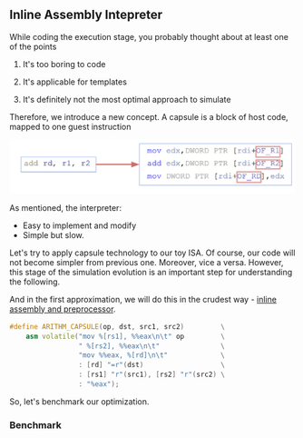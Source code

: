 ## Inline Assembly Intepreter

While coding the execution stage, you probably thought about at least one of the points

1. It's too boring to code

2. It's applicable for templates

3. It's definitely not the most optimal approach to simulate

Therefore, we introduce a new concept.
A capsule is a block of host code, mapped to one guest instruction

![img](../pics/template-capsule.png)

As mentioned, the interpreter:
- Easy to implement and modify
- Simple but slow.

Let's try to apply capsule technology to our toy ISA.
Of course, our code will not become simpler from previous one. Moreover, vice a versa. However, this stage of the simulation evolution is an important step for understanding the following.

And in the first approximation, we will do this in the crudest way - [inline assembly and preprocessor](capsule_asm.hh).

```cpp
#define ARITHM_CAPSULE(op, dst, src1, src2)         \
    asm volatile("mov %[rs1], %%eax\n\t" op         \
                 " %[rs2], %%eax\n\t"               \
                 "mov %%eax, %[rd]\n\t"             \
                 : [rd] "=r"(dst)                   \
                 : [rs1] "r"(src1), [rs2] "r"(src2) \
                 : "%eax");
```

So, let's benchmark our optimization.

### Benchmark

